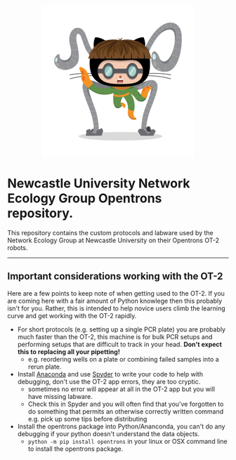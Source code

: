 <p align="center">
<img src="https://github.com/NewcastleUni-NetworkEcologyGroup/Opentrons/blob/master/images/droctocat.png">
</p>

# Newcastle University Network Ecology Group Opentrons repository.

This repository contains the custom protocols and labware used by the Network Ecology Group at Newcastle University on their Opentrons OT-2 robots.
***

## Important considerations working with the OT-2
Here are a few points to keep note of when getting used to the OT-2. If you are coming here with a fair amount of Python knowlege then this probably isn't for you. Rather, this is intended to help novice users climb the learning curve and get working with the OT-2 rapidly.

* For short protocols (e.g. setting up a single PCR plate) you are probably much faster than the OT-2, this machine is for bulk PCR setups and performing setups that are difficult to track in your head. **Don't expect this to replacing all your pipetting!**
    + e.g. reordering wells on a plate or combining failed samples into a rerun plate.
* Install [Anaconda](https://www.anaconda.com/) and use [Spyder](https://www.spyder-ide.org/) to write your code to help with debugging, don't use the OT-2 app errors, they are too cryptic.
    + sometimes no error will appear at all in the OT-2 app but you will have missing labware.
    + Check this in Spyder and you will often find that you've forgotten to do something that permits an otherwise correctly written command e.g. pick up some tips before distributing
* Install the opentrons package into Python/Ananconda, you can't do any debugging if your python doesn't understand the data objects.
    + `python -m pip install opentrons` in your linux or OSX command line to install the opentrons package.
